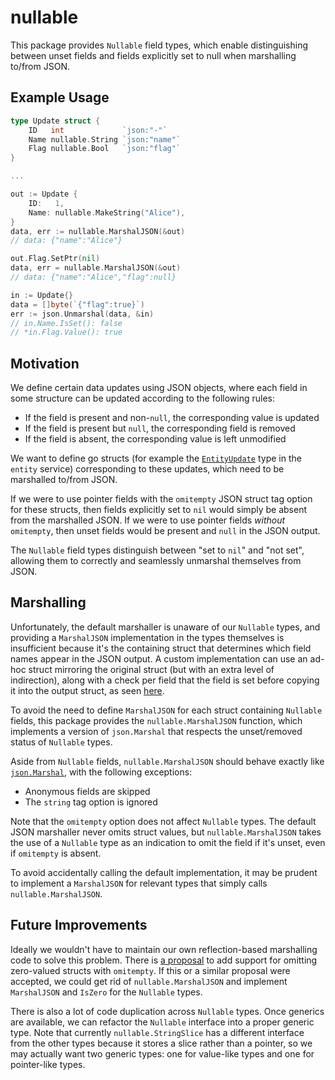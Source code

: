 # nullable

This package provides `Nullable` field types, which enable distinguishing
between unset fields and fields explicitly set to null when marshalling to/from
JSON.

## Example Usage

```go
type Update struct {
    ID   int             `json:"-"`
    Name nullable.String `json:"name"`
    Flag nullable.Bool   `json:"flag"`
}

...

out := Update {
    ID:   1,
    Name: nullable.MakeString("Alice"),
}
data, err := nullable.MarshalJSON(&out)
// data: {"name":"Alice"}

out.Flag.SetPtr(nil)
data, err = nullable.MarshalJSON(&out)
// data: {"name":"Alice","flag":null}

in := Update{}
data = []byte(`{"flag":true}`)
err := json.Unmarshal(data, &in)
// in.Name.IsSet(): false
// *in.Flag.Value(): true
```

## Motivation

We define certain data updates using JSON objects, where each field in some
structure can be updated according to the following rules:

- If the field is present and non-`null`, the corresponding value is updated
- If the field is present but `null`, the corresponding field is removed
- If the field is absent, the corresponding value is left unmodified

We want to define go structs (for example the
[`EntityUpdate`](https://github.com/nicheinc/entity/blob/9c8bb0fe92e4e77e3af339c30b29fd122c190cd3/entity.go#L70-L78)
type in the `entity` service) corresponding to these updates, which need to be
marshalled to/from JSON.

If we were to use pointer fields with the `omitempty` JSON struct tag option for
these structs, then fields explicitly set to `nil` would simply be absent from
the marshalled JSON. If we were to use pointer fields _without_ `omitempty`,
then unset fields would be present and `null` in the JSON output.

The `Nullable` field types distinguish between "set to `nil`" and "not set",
allowing them to correctly and seamlessly unmarshal themselves from JSON.

## Marshalling

Unfortunately, the default marshaller is unaware of our `Nullable` types, and
providing a `MarshalJSON` implementation in the types themselves is
insufficient because it's the containing struct that determines which field
names appear in the JSON output. A custom implementation can use an ad-hoc
struct mirroring the original struct (but with an extra level of indirection),
along with a check per field that the field is set before copying it into the
output struct, as seen
[here](https://github.com/nicheinc/entity/blob/9c8bb0fe92e4e77e3af339c30b29fd122c190cd3/entity.go#L148-L167).

To avoid the need to define `MarshalJSON` for each struct containing `Nullable`
fields, this package provides the `nullable.MarshalJSON` function, which
implements a version of `json.Marshal` that respects the unset/removed status
of `Nullable` types.

Aside from `Nullable` fields, `nullable.MarshalJSON` should behave exactly like
[`json.Marshal`](https://golang.org/pkg/encoding/json/#Marshal), with the
following exceptions:

- Anonymous fields are skipped
- The `string` tag option is ignored

Note that the `omitempty` option does not affect `Nullable` types. The default
JSON marshaller never omits struct values, but `nullable.MarshalJSON` takes the
use of a `Nullable` type as an indication to omit the field if it's unset, even
if `omitempty` is absent.

To avoid accidentally calling the default implementation, it may be prudent to
implement a `MarshalJSON` for relevant types that simply calls
`nullable.MarshalJSON`.

## Future Improvements

Ideally we wouldn't have to maintain our own reflection-based marshalling code
to solve this problem. There is
[a proposal](https://github.com/nicheinc/entity/pull/120#discussion_r610908706)
to add support for omitting zero-valued structs with `omitempty`. If this or a
similar proposal were accepted, we could get rid of `nullable.MarshalJSON` and
implement `MarshalJSON` and `IsZero` for the `Nullable` types.

There is also a lot of code duplication across `Nullable` types. Once generics
are available, we can refactor the `Nullable` interface into a proper generic
type. Note that currently `nullable.StringSlice` has a different interface from
the other types because it stores a slice rather than a pointer, so we may
actually want two generic types: one for value-like types and one for
pointer-like types.
